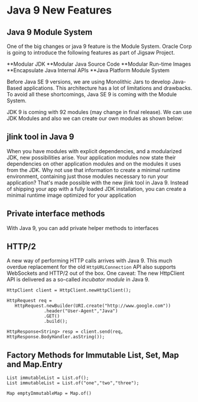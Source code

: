 # Java 9 New Features

## Java 9 Module System
One of the big changes or java 9 feature is the Module System. Oracle Corp is going to introduce the following features as part of Jigsaw Project.

**Modular JDK
**Modular Java Source Code
**Modular Run-time Images
**Encapsulate Java Internal APIs
**Java Platform Module System

Before Java SE 9 versions, we are using Monolithic Jars to develop Java-Based applications. This architecture has a lot of limitations and drawbacks. To avoid all these shortcomings, Java SE 9 is coming with the Module System.

JDK 9 is coming with 92 modules (may change in final release). We can use JDK Modules and also we can create our own modules as shown below:

## jlink tool in Java 9
When you have modules with explicit dependencies, and a modularized JDK, new possibilities arise. Your application modules now state their dependencies on other application modules and on the modules it uses from the JDK. Why not use that information to create a minimal runtime environment, containing just those modules necessary to run your application? That's made possible with the new jlink tool in Java 9. Instead of shipping your app with a fully loaded JDK installation, you can create a minimal runtime image optimized for your application

## Private interface methods
With Java 9, you can add private helper methods to interfaces

## HTTP/2
A new way of performing HTTP calls arrives with Java 9. This much overdue replacement for the old `HttpURLConnection` API also supports WebSockets and HTTP/2 out of the box. One caveat: The new HttpClient API is delivered as a so-called _incubator module_ in Java 9. 

```
HttpClient client = HttpClient.newHttpClient();

HttpRequest req =
   HttpRequest.newBuilder(URI.create("http://www.google.com"))
              .header("User-Agent","Java")
              .GET()
              .build();

HttpResponse<String> resp = client.send(req, HttpResponse.BodyHandler.asString());
```

## Factory Methods for Immutable List, Set, Map and Map.Entry
```
List immutableList = List.of();
List immutableList = List.of("one","two","three");

Map emptyImmutableMap = Map.of()
```
